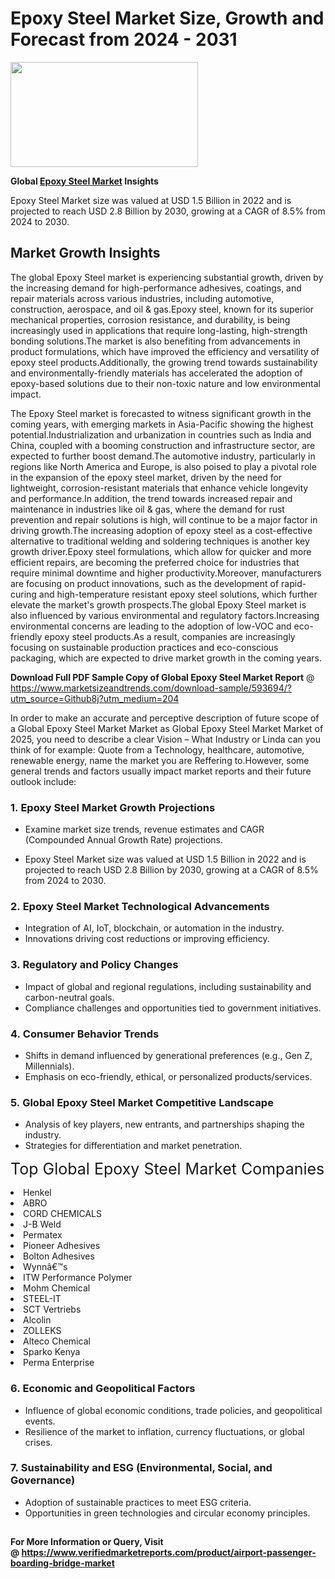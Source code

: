 <H1>Epoxy Steel Market Size, Growth and Forecast from 2024 - 2031</H1><img class="aligncenter size-medium wp-image-584254" src="https://thirdeyenews.in/wp-content/uploads/2024/09/Global-Market-Research-300x168.jpeg" alt="" width="300" height="168" /><p><strong>Global&nbsp;<a href="https://www.marketsizeandtrends.com/download-sample/593694/?utm_source=Github8j?utm_medium=204">Epoxy Steel Market</a> Insights</strong></p><p>Epoxy Steel Market size was valued at USD 1.5 Billion in 2022 and is projected to reach USD 2.8 Billion by 2030, growing at a CAGR of 8.5% from 2024 to 2030.</p><p><h2>Market Growth Insights</h2> <p>The global Epoxy Steel market is experiencing substantial growth, driven by the increasing demand for high-performance adhesives, coatings, and repair materials across various industries, including automotive, construction, aerospace, and oil & gas.Epoxy steel, known for its superior mechanical properties, corrosion resistance, and durability, is being increasingly used in applications that require long-lasting, high-strength bonding solutions.The market is also benefiting from advancements in product formulations, which have improved the efficiency and versatility of epoxy steel products.Additionally, the growing trend towards sustainability and environmentally-friendly materials has accelerated the adoption of epoxy-based solutions due to their non-toxic nature and low environmental impact.</p> <p>The Epoxy Steel market is forecasted to witness significant growth in the coming years, with emerging markets in Asia-Pacific showing the highest potential.Industrialization and urbanization in countries such as India and China, coupled with a booming construction and infrastructure sector, are expected to further boost demand.The automotive industry, particularly in regions like North America and Europe, is also poised to play a pivotal role in the expansion of the epoxy steel market, driven by the need for lightweight, corrosion-resistant materials that enhance vehicle longevity and performance.In addition, the trend towards increased repair and maintenance in industries like oil & gas, where the demand for rust prevention and repair solutions is high, will continue to be a major factor in driving growth.The increasing adoption of epoxy steel as a cost-effective alternative to traditional welding and soldering techniques is another key growth driver.Epoxy steel formulations, which allow for quicker and more efficient repairs, are becoming the preferred choice for industries that require minimal downtime and higher productivity.Moreover, manufacturers are focusing on product innovations, such as the development of rapid-curing and high-temperature resistant epoxy steel solutions, which further elevate the market's growth prospects.The global Epoxy Steel market is also influenced by various environmental and regulatory factors.Increasing environmental concerns are leading to the adoption of low-VOC and eco-friendly epoxy steel products.As a result, companies are increasingly focusing on sustainable production practices and eco-conscious packaging, which are expected to drive market growth in the coming years.<p><span class=""><strong>Download Full PDF Sample Copy of Global Epoxy Steel Market Report</strong> @ <a href="https://www.marketsizeandtrends.com/download-sample/593694/?utm_source=Github8j?utm_medium=204" target="_blank">https://www.marketsizeandtrends.com/download-sample/593694/?utm_source=Github8j?utm_medium=204</a></span></p><p>In order to make an accurate and perceptive description of future scope of a Global&nbsp;Epoxy Steel Market Market as Global&nbsp;Epoxy Steel Market Market of 2025, you need to describe a clear Vision &ndash; What Industry or Linda can you think of for example: Quote from a Technology, healthcare, automotive, renewable energy, name the market you are Reffering to.However, some general trends and factors usually impact market reports and their future outlook include:</p><h3>1.&nbsp;<strong>Epoxy Steel Market Growth Projections</strong></h3><ul><li>Examine market size trends, revenue estimates and CAGR (Compounded Annual Growth Rate) projections.</li><li><p>Epoxy Steel Market size was valued at USD 1.5 Billion in 2022 and is projected to reach USD 2.8 Billion by 2030, growing at a CAGR of 8.5% from 2024 to 2030.</p></li></ul><h3>2.&nbsp;<strong>Epoxy Steel Market Technological Advancements</strong></h3><ul><li>Integration of AI, IoT, blockchain, or automation in the industry.</li><li>Innovations driving cost reductions or improving efficiency.</li></ul><h3>3.&nbsp;<strong>Regulatory and Policy Changes</strong></h3><ul><li>Impact of global and regional regulations, including sustainability and carbon-neutral goals.</li><li>Compliance challenges and opportunities tied to government initiatives.</li></ul><h3>4.&nbsp;<strong>Consumer Behavior Trends</strong></h3><ul><li>Shifts in demand influenced by generational preferences (e.g., Gen Z, Millennials).</li><li>Emphasis on eco-friendly, ethical, or personalized products/services.</li></ul><h3>5.&nbsp;<strong>Global Epoxy Steel Market Competitive Landscape</strong></h3><ul><li>Analysis of key players, new entrants, and partnerships shaping the industry.</li><li>Strategies for differentiation and market penetration.</li></ul><p data-pm-slice="1 1 []"><span style="color: inherit; font-family: inherit; font-size: 25px;">Top Global Epoxy Steel Market Companies</span></p><div class="" data-test-id=""><p><li>Henkel</li><li> ABRO</li><li> CORD CHEMICALS</li><li> J-B Weld</li><li> Permatex</li><li> Pioneer Adhesives</li><li> Bolton Adhesives</li><li> Wynnâ€™s</li><li> ITW Performance Polymer</li><li> Mohm Chemical</li><li> STEEL-IT</li><li> SCT Vertriebs</li><li> Alcolin</li><li> ZOLLEKS</li><li> Alteco Chemical</li><li> Sparko Kenya</li><li> Perma Enterprise</li></p></div><h3>6.&nbsp;<strong>Economic and Geopolitical Factors</strong></h3><ul><li>Influence of global economic conditions, trade policies, and geopolitical events.</li><li>Resilience of the market to inflation, currency fluctuations, or global crises.</li></ul><h3>7.&nbsp;<strong>Sustainability and ESG (Environmental, Social, and Governance)</strong></h3><ul><li>Adoption of sustainable practices to meet ESG criteria.</li><li>Opportunities in green technologies and circular economy principles.</li></ul><h2><strong style="font-size: 14px;">For More Information or Query, Visit @&nbsp;</strong><a style="background-color: #ffffff; font-size: 14px;" href="https://www.marketsizeandtrends.com/report/epoxy-steel-market/" target="_blank">https://www.verifiedmarketreports.com/product/airport-passenger-boarding-bridge-market</a></h2>